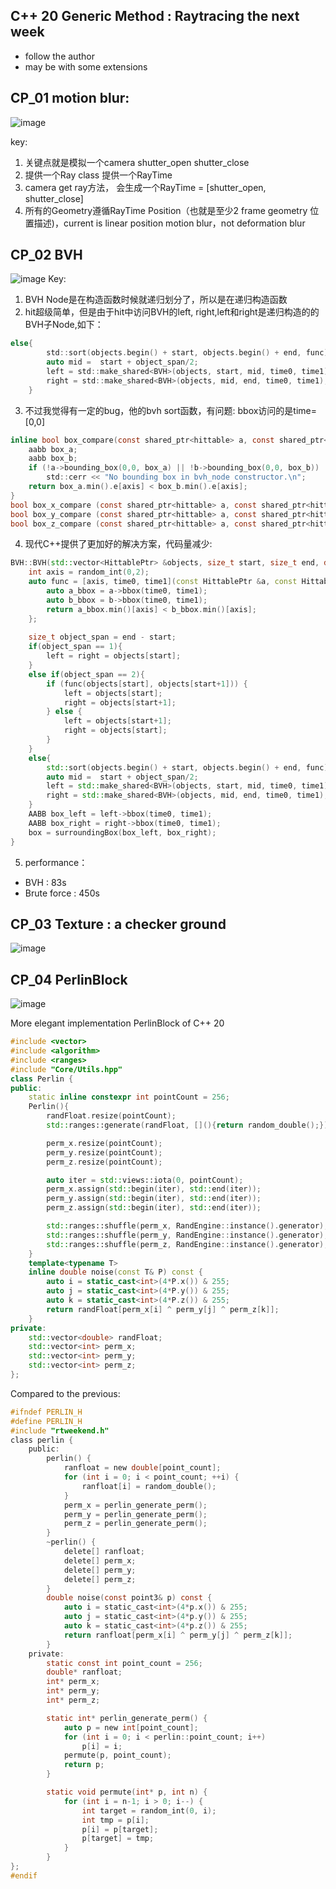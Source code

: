 ## C++ 20 Generic Method : Raytracing the next week
* follow the author
* may be with some extensions 

## CP_01 motion blur:

![image](CP_01_transform_motion_blur/image.jpg)

key: 
1. 关键点就是模拟一个camera shutter_open shutter_close
2. 提供一个Ray class 提供一个RayTime 
3. camera get ray方法， 会生成一个RayTime = [shutter_open, shutter_close] 
4. 所有的Geometry遵循RayTime Position（也就是至少2 frame geometry 位置描述)，current is linear position motion blur，not deformation blur 

## CP_02 BVH
![image](CP_02_BVH/image.jpg)
Key:
1. BVH Node是在构造函数时候就递归划分了，所以是在递归构造函数
2. hit超级简单，但是由于hit中访问BVH的left, right,left和right是递归构造的的BVH子Node,如下：
```c
else{
        std::sort(objects.begin() + start, objects.begin() + end, func);
        auto mid =  start + object_span/2;
        left = std::make_shared<BVH>(objects, start, mid, time0, time1);
        right = std::make_shared<BVH>(objects, mid, end, time0, time1);
    }
```
3. 不过我觉得有一定的bug，他的bvh sort函数，有问题: bbox访问的是time=[0,0]
```c
inline bool box_compare(const shared_ptr<hittable> a, const shared_ptr<hittable> b, int axis) {
    aabb box_a;
    aabb box_b;
    if (!a->bounding_box(0,0, box_a) || !b->bounding_box(0,0, box_b))
        std::cerr << "No bounding box in bvh_node constructor.\n";
    return box_a.min().e[axis] < box_b.min().e[axis];
}
bool box_x_compare (const shared_ptr<hittable> a, const shared_ptr<hittable> b) { return box_compare(a, b, 0); }
bool box_y_compare (const shared_ptr<hittable> a, const shared_ptr<hittable> b) { return box_compare(a, b, 1); }
bool box_z_compare (const shared_ptr<hittable> a, const shared_ptr<hittable> b) { return box_compare(a, b, 2); }

```
4. 现代C++提供了更加好的解决方案，代码量减少:
```c++
BVH::BVH(std::vector<HittablePtr> &objects, size_t start, size_t end, double time0, double time1) {
    int axis = random_int(0,2);
    auto func = [axis, time0, time1](const HittablePtr &a, const HittablePtr &b){
        auto a_bbox = a->bbox(time0, time1);
        auto b_bbox = b->bbox(time0, time1);
        return a_bbox.min()[axis] < b_bbox.min()[axis];
    };
    
    size_t object_span = end - start;
    if(object_span == 1){
        left = right = objects[start];
    }
    else if(object_span == 2){
        if (func(objects[start], objects[start+1])) {
            left = objects[start];
            right = objects[start+1];
        } else {
            left = objects[start+1];
            right = objects[start];
        }
    }
    else{
        std::sort(objects.begin() + start, objects.begin() + end, func);
        auto mid =  start + object_span/2;
        left = std::make_shared<BVH>(objects, start, mid, time0, time1);
        right = std::make_shared<BVH>(objects, mid, end, time0, time1);
    }
    AABB box_left = left->bbox(time0, time1);
    AABB box_right = right->bbox(time0, time1);
    box = surroundingBox(box_left, box_right);
}
```
5. performance：

* BVH : 83s
* Brute force : 450s

## CP_03 Texture : a checker ground

![image](CP_03_Texture/image.jpg)


## CP_04 PerlinBlock
![image](CP_04_PerlinBlockNoise/image.jpg)

More elegant implementation PerlinBlock of C++ 20 

```C++
#include <vector>
#include <algorithm>
#include <ranges>
#include "Core/Utils.hpp"
class Perlin {
public:
    static inline constexpr int pointCount = 256;
    Perlin(){
        randFloat.resize(pointCount);
        std::ranges::generate(randFloat, [](){return random_double();});

        perm_x.resize(pointCount);
        perm_y.resize(pointCount);
        perm_z.resize(pointCount);

        auto iter = std::views::iota(0, pointCount);
        perm_x.assign(std::begin(iter), std::end(iter));
        perm_y.assign(std::begin(iter), std::end(iter));
        perm_z.assign(std::begin(iter), std::end(iter));

        std::ranges::shuffle(perm_x, RandEngine::instance().generator);
        std::ranges::shuffle(perm_y, RandEngine::instance().generator);
        std::ranges::shuffle(perm_z, RandEngine::instance().generator);
    }
    template<typename T>
    inline double noise(const T& P) const {
        auto i = static_cast<int>(4*P.x()) & 255;
        auto j = static_cast<int>(4*P.y()) & 255;
        auto k = static_cast<int>(4*P.z()) & 255;
        return randFloat[perm_x[i] ^ perm_y[j] ^ perm_z[k]];
    }
private:
    std::vector<double> randFloat;
    std::vector<int> perm_x;
    std::vector<int> perm_y;
    std::vector<int> perm_z;
};
```
Compared to the previous:

```c
#ifndef PERLIN_H
#define PERLIN_H
#include "rtweekend.h"
class perlin {
    public:
        perlin() {
            ranfloat = new double[point_count];
            for (int i = 0; i < point_count; ++i) {
                ranfloat[i] = random_double();
            }
            perm_x = perlin_generate_perm();
            perm_y = perlin_generate_perm();
            perm_z = perlin_generate_perm();
        }
        ~perlin() {
            delete[] ranfloat;
            delete[] perm_x;
            delete[] perm_y;
            delete[] perm_z;
        }
        double noise(const point3& p) const {
            auto i = static_cast<int>(4*p.x()) & 255;
            auto j = static_cast<int>(4*p.y()) & 255;
            auto k = static_cast<int>(4*p.z()) & 255;
            return ranfloat[perm_x[i] ^ perm_y[j] ^ perm_z[k]];
        }
    private:
        static const int point_count = 256;
        double* ranfloat;
        int* perm_x;
        int* perm_y;
        int* perm_z;

        static int* perlin_generate_perm() {
            auto p = new int[point_count];
            for (int i = 0; i < perlin::point_count; i++)
                p[i] = i;
            permute(p, point_count);
            return p;
        }

        static void permute(int* p, int n) {
            for (int i = n-1; i > 0; i--) {
                int target = random_int(0, i);
                int tmp = p[i];
                p[i] = p[target];
                p[target] = tmp;
            }
        }
};
#endif
```